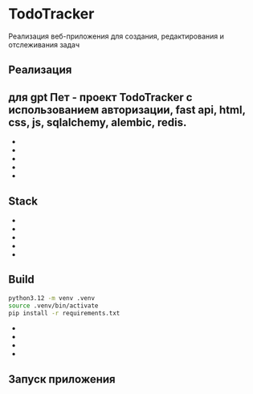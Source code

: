 # TodoTracker

Реализация веб-приложения для создания, редактирования и отслеживания задач

## Реализация

для gpt
Пет - проект TodoTracker с использованием авторизации, fast api, html, css, js, sqlalchemy, alembic, redis.
- 
-
-
-
-
-

## Stack

-
-
-
-
-

## Build

```bash
python3.12 -m venv .venv
source .venv/bin/activate
pip install -r requirements.txt
```
- 
-
-
-

## Запуск приложения

<!-- ![]() -->
